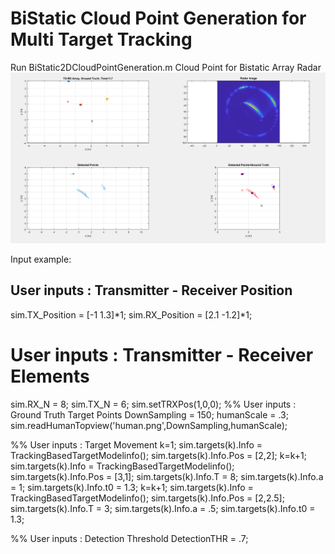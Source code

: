 # BiStatic Cloud Point Generation for Multi Target Tracking

Run BiStatic2DCloudPointGeneration.m 
Cloud Point for Bistatic Array Radar
![Alt Simulation Output](https://github.com/UL-Radar-Group/BiStaticCloudPoint/blob/main/Output.PNG?raw=true "Output")

Input example:
##  User inputs : Transmitter - Receiver Position
sim.TX_Position = [-1 1.3]*1;
sim.RX_Position = [2.1 -1.2]*1;
# User inputs : Transmitter - Receiver Elements
sim.RX_N = 8;
sim.TX_N = 6;
sim.setTRXPos(1,0,0);
%% User inputs : Ground Truth Target Points 
DownSampling = 150;
humanScale = .3;
sim.readHumanTopview('human.png',DownSampling,humanScale);

%% User inputs : Target Movement
k=1;
sim.targets(k).Info = TrackingBasedTargetModelinfo();
sim.targets(k).Info.Pos = [2,2];
k=k+1;
sim.targets(k).Info = TrackingBasedTargetModelinfo();
sim.targets(k).Info.Pos = [3,1];
sim.targets(k).Info.T = 8;
sim.targets(k).Info.a = 1;
sim.targets(k).Info.t0 = 1.3;
k=k+1;
sim.targets(k).Info = TrackingBasedTargetModelinfo();
sim.targets(k).Info.Pos = [2,2.5];
sim.targets(k).Info.T = 3;
sim.targets(k).Info.a = .5;
sim.targets(k).Info.t0 = 1.3;

%% User inputs : Detection Threshold
DetectionTHR = .7;
